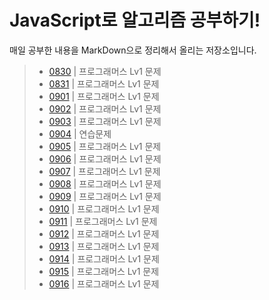 # JavaScript로 알고리즘 공부하기!  
매일 공부한 내용을 MarkDown으로 정리해서 올리는 저장소입니다.

> - [0830](./README/0830.md) | 프로그래머스 Lv1 문제
> - [0831](./README/0831.md) | 프로그래머스 Lv1 문제
> - [0901](./README/0901.md) | 프로그래머스 Lv1 문제
> - [0902](./README/0902.md) | 프로그래머스 Lv1 문제
> - [0903](./README/0903.md) | 프로그래머스 Lv1 문제
> - [0904](./README/0904.md) | 연습문제
> - [0905](./README/0905.md) | 프로그래머스 Lv1 문제
> - [0906](./README/0906.md) | 프로그래머스 Lv1 문제
> - [0907](./README/0907.md) | 프로그래머스 Lv1 문제
> - [0908](./README/0908.md) | 프로그래머스 Lv1 문제
> - [0909](./README/0909.md) | 프로그래머스 Lv1 문제
> - [0910](./README/0910.md) | 프로그래머스 Lv1 문제
> - [0911](./README/0911.md) | 프로그래머스 Lv1 문제
> - [0912](./README/0912.md) | 프로그래머스 Lv1 문제
> - [0913](./README/0913.md) | 프로그래머스 Lv1 문제
> - [0914](./README/0914.md) | 프로그래머스 Lv1 문제
> - [0915](./README/0915.md) | 프로그래머스 Lv1 문제
> - [0916](./README/0916.md) | 프로그래머스 Lv1 문제